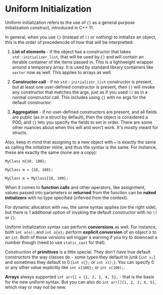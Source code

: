 # Uniform Initialization

Uniform initialization refers to the use of `{}` as a general purpose initialization construct, introduced in C++ 11.

In general, when you use `{}` (instead of `()` or nothing) to initialize an object, this is the order of precedencde of how that will be interpretted:

1. __List of elements__ - if the object has a constructor that takes `std::initializer_list`, that will be used by `{}` and will contain an iterable container of the items passed in.  This is a lightweight wrapper around a temporary array.  It is used by standard library containers like `vector` now as well.  This applies to arrays as well.

1. __Constructor call__ - if no `std::initializer_list` constructor is present, but at least one user-defined constructor is present, then `{}` will invoke any constructor that matches the args, just as if you used `()` as in a normal constructor call.  This includes using `{}` with no args for the default constructor.

1. __Aggregation__ - if no user-defined constructors are present, and all fields are public (as in a struct by default), then the object is considered a POD, and `{}` lets you specify the fields to set in order.  There are some other nuances about when this will and won't work.  It's mostly meant for structs.

Also, keep in mind that assigning to a new object with `=` is exactly the same as calling the initializer inline, and thus the syntax is the same.  For instance, these are exactly the same (none are a copy):

`MyClass m{10, 100};`

`MyClass m = {10, 100};`

`MyClass m = MyClass{10, 100};`

When it comes to __function calls__ and other operators, like assignment, values passed into parameters or __returned__ from the function can be __naked initializers__ with no type specified (inferred from the context).

For dynamic allocation with `new`, the same syntax applies (on the right side), but there is 1 additional option of invoking the default constructor with no `()` or `{}`.

Uniform initialization syntax can perform __conversions__ as well. For instance, both `int a(o);` and `int a{o};` perform __explicit conversion__ of an object o to an `int`.  Both of those versions will trigger a warning if you try to downcast a number though (need to use `static_cast` for that).

Construction of __primitives__ is a little special.  They don't have true default constructors the way classes do - some types they default to junk (`int x;`) and sometimes they default to 0 (`int x{};` or `int x();`).  You can specify 0 or any other value explicitly like `int x{100};` or `int x(100);`.

__Arrays__ always supported `int arr[] = {1, 2, 3, 4, 5};` - that is the basis for the new uniform syntax. But you can also do `int arr[]{1, 2, 3, 4, 5}`, which may or may not be new.
